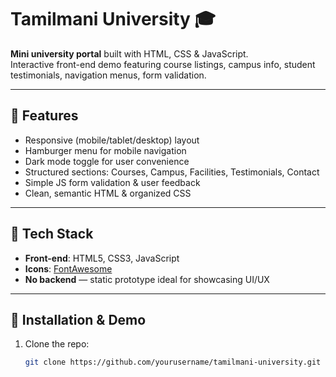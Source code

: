 # Tamilmani University 🎓

**Mini university portal** built with HTML, CSS & JavaScript.  
Interactive front-end demo featuring course listings, campus info, student testimonials, navigation menus, form validation.

---

## 🚀 Features

- Responsive (mobile/tablet/desktop) layout  
- Hamburger menu for mobile navigation  
- Dark mode toggle for user convenience  
- Structured sections: Courses, Campus, Facilities, Testimonials, Contact  
- Simple JS form validation & user feedback  
- Clean, semantic HTML & organized CSS

---

## 📁 Tech Stack

- **Front-end**: HTML5, CSS3, JavaScript  
- **Icons**: [FontAwesome](https://fontawesome.com)  
- **No backend** — static prototype ideal for showcasing UI/UX

---

## 📌 Installation & Demo

1. Clone the repo:  
   ```bash
   git clone https://github.com/yourusername/tamilmani-university.git
